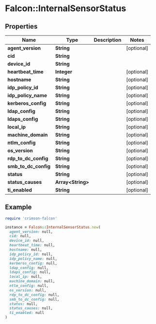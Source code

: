 # Falcon::InternalSensorStatus

## Properties

| Name | Type | Description | Notes |
| ---- | ---- | ----------- | ----- |
| **agent_version** | **String** |  | [optional] |
| **cid** | **String** |  |  |
| **device_id** | **String** |  |  |
| **heartbeat_time** | **Integer** |  | [optional] |
| **hostname** | **String** |  | [optional] |
| **idp_policy_id** | **String** |  | [optional] |
| **idp_policy_name** | **String** |  | [optional] |
| **kerberos_config** | **String** |  | [optional] |
| **ldap_config** | **String** |  | [optional] |
| **ldaps_config** | **String** |  | [optional] |
| **local_ip** | **String** |  | [optional] |
| **machine_domain** | **String** |  | [optional] |
| **ntlm_config** | **String** |  | [optional] |
| **os_version** | **String** |  | [optional] |
| **rdp_to_dc_config** | **String** |  | [optional] |
| **smb_to_dc_config** | **String** |  | [optional] |
| **status** | **String** |  | [optional] |
| **status_causes** | **Array&lt;String&gt;** |  | [optional] |
| **ti_enabled** | **String** |  | [optional] |

## Example

```ruby
require 'crimson-falcon'

instance = Falcon::InternalSensorStatus.new(
  agent_version: null,
  cid: null,
  device_id: null,
  heartbeat_time: null,
  hostname: null,
  idp_policy_id: null,
  idp_policy_name: null,
  kerberos_config: null,
  ldap_config: null,
  ldaps_config: null,
  local_ip: null,
  machine_domain: null,
  ntlm_config: null,
  os_version: null,
  rdp_to_dc_config: null,
  smb_to_dc_config: null,
  status: null,
  status_causes: null,
  ti_enabled: null
)
```

